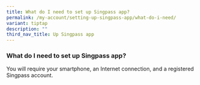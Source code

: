 ```yaml
---
title: What do I need to set up Singpass app?
permalink: /my-account/setting-up-singpass-app/what-do-i-need/
variant: tiptap
description: ""
third_nav_title: Up Singpass app
---
```

<h3>What do I need to set up Singpass app?</h3>
<p>You will require your smartphone, an Internet connection, and a registered
Singpass account.</p>